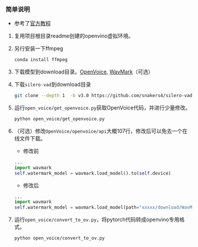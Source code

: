 ### 简单说明
- 参考了[官方教程](https://github.com/openvinotoolkit/openvino_notebooks/blob/latest/notebooks/openvoice/openvoice.ipynb)
1. 复用项目根目录readme创建的openvino虚拟环境。
2. 另行安装一下ffmpeg
    ```bash
    conda install ffmpeg
    ```
3. 下载模型到download目录。[OpenVoice](https://huggingface.co/myshell-ai/OpenVoice), [WavMark](https://huggingface.co/M4869/WavMark)（可选）
4. 下载`silero-vad`到download目录
   ```bash
   git clone --depth 1  -b v3.0 https://github.com/snakers4/silero-vad download/snakers4_silero-vad_v3.0
   ```
5. 运行`open_voice/get_openvoice.py`获取OpenVoice代码，并进行少量修改。
   ```bash
   python open_voice/get_openvoice.py 
   ```
6. （可选）修改`OpenVoice/openvoice/api`大概107行，修改后可以免去一个在线文件下载。
   - 修改前
   ```python
   ...
   import wavmark
   self.watermark_model = wavmark.load_model().to(self.device) 
   ```
   - 修改后
   ```python
   ...
   import wavmark
   self.watermark_model = wavmark.load_model(path="xxxxx/download/WavMark/step59000_snr39.99_pesq4.35_BERP_none0.30_mean1.81_std1.81.model.pkl").to(self.device)  
   ```

7. 运行`open_voice/convert_to_ov.py`，将pytorch代码转成openvino专用格式。
   ```bash
   python open_voice/convert_to_ov.py
   ```